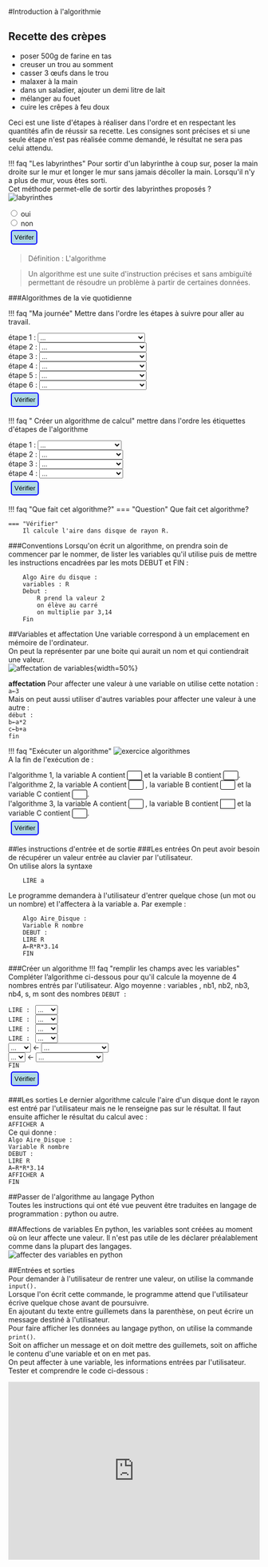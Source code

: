 #Introduction à l'algorithmie

## Recette des crèpes

- poser 500g de farine en tas  
- creuser un trou au somment  
- casser 3 œufs dans le trou  
- malaxer à la main  
- dans un saladier, ajouter un demi litre de lait  
- mélanger au fouet  
- cuire les crêpes à feu doux  

Ceci est une liste d'étapes à réaliser dans l'ordre et en respectant les quantités afin de réussir sa recette.
Les consignes sont précises et si une seule étape n'est pas réalisée comme demandé, le résultat ne sera pas celui attendu.

!!! faq "Les labyrinthes"
	Pour sortir d'un labyrinthe à coup sur, poser la main droite sur le mur et longer le mur sans jamais décoller la main. Lorsqu'il n'y a plus de mur, vous êtes sorti.  
	Cet méthode permet-elle de sortir des labyrinthes proposés ?  
	![labyrinthes](img/labyrinthes.png)  
	<div><form id="test">
	    <label><input type="radio" name="test" value="oui"> oui</label><br>
	    <label><input type="radio" name="test" value="non"> non</label><br>
	    <input  type="button" style="margin:5px; padding:5px;  background-color : lightblue; border : solid 2px blue; border-radius : 5px;" onclick="reactionQCU1()" value="Vérifer"> 
	    <input id="bouAffQCU1" type="button" onclick="AfficheQCU1()" value="Correction" style="display:none;"><br>
	</form></div>
        <div id="messageQCU1"></div>
        <div id="correctionQCU1" style="display:none;"> <p> Cette méthode peut être longue dans le cas du 2eme labyrinthe notamment mais elle est fiable à 100% ! !</p></div>

>Définition : L'algorithme

>Un algorithme est une suite d'instruction précises et sans ambiguïté permettant de résoudre un problème à partir de certaines données.

###Algorithmes de la vie quotidienne

!!! faq "Ma journée"
	Mettre dans l'ordre les étapes à suivre pour aller au travail.  
	<div>
	<form name="f">
		étape 1 :
	    <select id="liste1">
	        <option value="nonChoix" selected> ... </option>
	        <option value="installer"> S'installer à son poste de travail </option>
	        <option value="sortir"> Sortir de sa voiture </option>
	        <option value="garer"> se garer</option>
	        <option value="lever"> Se lever </option>
	        <option value="monter"> Monter dans sa voiture</option>
	        <option value="rondpoint"> prendre la 3e sortie au rondpoint</option>
	    </select><br>
	    étape 2 :
	    <select id="liste2">
	        <option value="nonChoix" selected> ... </option>
	        <option value="installer"> S'installer à son poste de travail </option>
	        <option value="sortir"> Sortir de sa voiture </option>
	        <option value="garer"> se garer</option>
	        <option value="lever"> Se lever </option>
	        <option value="monter"> Monter dans sa voiture</option>
	        <option value="rondpoint"> prendre la 3e sortie au rondpoint</option>
	    </select><br>
		étape 3 :
		<select id="liste3">
	        <option value="nonChoix" selected> ... </option>
	        <option value="installer"> S'installer à son poste de travail </option>
	        <option value="sortir"> Sortir de sa voiture </option>
	        <option value="garer"> se garer</option>
	        <option value="lever"> Se lever </option>
	        <option value="monter"> Monter dans sa voiture</option>
	        <option value="rondpoint"> prendre la 3e sortie au rondpoint</option>
	    </select><br>
		étape 4 :
	    <select id="liste4">
	        <option value="nonChoix" selected> ... </option>
	        <option value="installer"> S'installer à son poste de travail </option>
	        <option value="sortir"> Sortir de sa voiture </option>
	        <option value="garer"> se garer</option>
	        <option value="lever"> Se lever </option>
	        <option value="monter"> Monter dans sa voiture</option>
	        <option value="rondpoint"> prendre la 3e sortie au rondpoint</option>
	    </select><br>
		étape 5 :
	    <select id="liste5">
	        <option value="nonChoix" selected> ... </option>
	        <option value="installer"> S'installer à son poste de travail </option>
	        <option value="sortir"> Sortir de sa voiture </option>
	        <option value="garer"> se garer</option>
	        <option value="lever"> Se lever </option>
	        <option value="monter"> Monter dans sa voiture</option>
	        <option value="rondpoint"> prendre la 3e sortie au rondpoint</option>
	    </select><br>
		étape 6 :
	    <select id="liste6">
	        <option value="nonChoix" selected> ... </option>
	        <option value="installer"> S'installer à son poste de travail </option>
	        <option value="sortir"> Sortir de sa voiture </option>
	        <option value="garer"> se garer</option>
	        <option value="lever"> Se lever </option>
	        <option value="monter"> Monter dans sa voiture</option>
	        <option value="rondpoint"> prendre la 3e sortie au rondpoint</option>
	    </select><br>
	        <input type='button' style="margin:5px; padding:5px;  background-color : lightblue; border : solid 2px blue; border-radius : 5px;" id="BoutonValider" onclick="reactionListe2()" value="Vérifier">
	        <input id="bouAffListe2" type="button" onclick="AfficheListe2()" value="Correction" style="display:none;"><br>
	</form></div>
    <div id="messageListe2"></div>
    <div id="correctionListe2" style="display:none;"> <p> Dans l'ordre, je me lève, je monte dans ma voiture je prends la 3e sortie au rond-point, je me gare je sors de ma voiture et le m'installe à mon poste de travail.</p></div>

!!! faq " Créer un algorithme de calcul"
	mettre dans l'ordre les étiquettes d'étapes de l'algorithme  
	<div>
	<form name="f2">
		étape 1 :
	    <select id="list1">
	        <option value="nonChoix" selected> ... </option>
	        <option value="multiplier"> Multiplier le tout par 3,14</option>
	        <option value="r2"> Prendre R=2 </option>
	        <option value="carre"> Mettre R au carré</option>
	        <option value="afficher"> Afficher le résultat</option>
	    </select><br>
	    étape 2 :
	    <select id="list2">
	        <option value="nonChoix" selected> ... </option>
	        <option value="multiplier"> Multiplier le tout par 3,14</option>
	        <option value="r2"> Prendre R=2 </option>
	        <option value="carre"> Mettre R au carré</option>
	        <option value="afficher"> Afficher le résultat</option>
	    </select><br>
		étape 3 :
	    <select id="list3">
	        <option value="nonChoix" selected> ... </option>
	        <option value="multiplier"> Multiplier le tout par 3,14</option>
	        <option value="r2"> Prendre R=2 </option>
	        <option value="carre"> Mettre R au carré</option>
	        <option value="afficher"> Afficher le résultat</option>
	    </select><br>
	    étape 4 :
	    <select id="list4">
	        <option value="nonChoix" selected> ... </option>
	        <option value="multiplier"> Multiplier le tout par 3,14</option>
	        <option value="r2"> Prendre R=2 </option>
	        <option value="carre"> Mettre R au carré</option>
	        <option value="afficher"> Afficher le résultat</option>
	    </select><br>
	        <input type='button' style="margin:5px; padding:5px;  background-color : lightblue; border : solid 2px blue; border-radius : 5px;" id="BoutonValider" onclick="reactionListe3()" value="Vérifier">
	        <input id="bouAffListe3" type="button" onclick="AfficheListe3()" value="Correction" style="display:none;"><br>
	</form></div>
    <div id="messageListe3"></div>
    <div id="correctionListe3" style="display:none;"> <p>Prendre R = 2 et le mattre au carré. Multiplier le tout par 3,14 puis aficher le résultat. </p></div>

!!! faq "Que fait cet algorithme?"
	=== "Question"
		Que fait cet algorithme?

	=== "Vérifier"
		Il calcule l'aire dans disque de rayon R.

###Conventions
Lorsqu'on écrit un algorithme, on prendra soin de commencer par le nommer, de lister les variables qu'il utilise puis de mettre les instructions encadrées par les mots DEBUT et FIN :   
```pseudocode
	Algo Aire du disque :
	variables : R
	Debut :
		R prend la valeur 2
		on élève au carré
		on multiplie par 3,14
	Fin
```

##Variables et affectation
Une variable correspond à un emplacement en mémoire de l'ordinateur.  
On peut la représenter par une boite qui aurait un nom et qui contiendrait une valeur.  
![affectation de variables](img/variable.png){width=50%}

**affectation**
Pour affecter une valeur à une variable on utilise cette notation :  
`a←3`  
Mais on peut aussi utiliser d'autres variables pour affecter une valeur à une autre :  
`début :`  
`b←a*2  `  
`c←b+a `   
`fin`    

!!! faq "Exécuter un algorithme"
	![exercice algorithmes](img/exos_algo.png)  
	A la fin de l'exécution de :
	<form>l'algorithme 1, la variable A contient
		<input style="border:  solid 1px; width:30px;border-radius:3px;" type="text" name="reponse" maxlenght="5" id="reponse41" autocomplete="off">
		 et la variable B contient 
		<input style="border:  solid 1px;width:30px;border-radius:3px;" type="text" name="reponse" maxlenght="5" id="reponse42" autocomplete="off">.<br>
		l'algorithme 2, la variable A contient 
		<input style="border:  solid 1px;width:30px;border-radius:3px;" type="text" name="reponse" maxlenght="5" id="reponse43" autocomplete="off">
		, la variable B contient 
		<input style="border:  solid 1px;width:30px;border-radius:3px;" type="text" name="reponse" maxlenght="5" id="reponse44" autocomplete="off">
		et la variable C contient 
		<input style="border:  solid 1px;width:30px;border-radius:3px;" type="text" name="reponse" maxlenght="5" id="reponse45" autocomplete="off">.<br>
		l'algorithme 3, la variable A contient 
		<input style="border:  solid 1px;width:30px;border-radius:3px;" type="text" name="reponse" maxlenght="5" id="reponse46" autocomplete="off">
		, la variable B contient 
		<input style="border:  solid 1px;width:30px;order-radius:3px;" type="text" name="reponse" maxlenght="5" id="reponse47" autocomplete="off">
		et la variable C contient 
		<input style="border:  solid 1px;width:30px;border-radius:3px;" type="text" name="reponse" maxlenght="15" id="reponse48" autocomplete="off">.<br>
		<input type='button' style="margin:5px; padding:5px;  background-color : lightblue; border : solid 2px blue; border-radius : 5px;" id="BoutonValider" onclick="reactionText4()" value="Vérifier">
	    <input id="bouAffText4" type="button" onclick="AfficheText4()" value="Correction" style="display:none;"><br>
	</form>
    <div id="messageText4"></div>
    <div id="correctionText4" style="display:none;"> <p> L'algorithme 1, la variable A contient 3 et la variable B contient 4.
	l'algorithme 2, la variable A contient 2, la variable B contient 3 et la variable C contient 1.
	l'algorithme 3, la variable A contient 8, la variable B contient 11 et la variable C contient 7.</p></div>



##les instructions d'entrée et de sortie
###Les entrées
On peut avoir besoin de récupérer un valeur entrée au clavier par l'utilisateur.  
On utilise alors la syntaxe  
```pseudocode
	LIRE a
```
Le programme demandera à l'utilisateur d'entrer quelque chose (un mot ou un nombre) et l'affectera à la variable a.
Par exemple :
```pseudocode
	Algo Aire_Disque :
	Variable R nombre
	DEBUT :
	LIRE R
	A←R*R*3.14
	FIN
```

###Créer un algorithme
!!! faq "remplir les champs avec les variables"
	Compléter l’algorithme ci-dessous pour qu'il calcule la moyenne de 4 nombres entrés par l'utilisateur.
	Algo moyenne :
	variables , nb1, nb2, nb3, nb4, s, m sont des nombres
	`DEBUT :`
	<form>`LIRE : `
	<select id="lis1">
        <option value="nonChoix" selected> ... </option>
        <option value="nb1"> nb1 </option>
        <option value="nb2"> nb2 </option>
        <option value="nb3"> nb3 </option>
        <option value="nb4"> nb4 </option>
    </select><br>
	`LIRE : `
	<select id="lis2">
	   	<option value="nonChoix" selected> ... </option>
        <option value="nb1"> nb1 </option>
        <option value="nb2"> nb2 </option>
        <option value="nb3"> nb3 </option>
        <option value="nb4"> nb4 </option>
    </select><br>
	`LIRE : `
	<select id="lis3">
        <option value="nonChoix" selected> ... </option>
        <option value="nb1"> nb1 </option>
        <option value="nb2"> nb2 </option>
        <option value="nb3"> nb3 </option>
        <option value="nb4"> nb4 </option>
    </select><br>
	`LIRE : `
	<select id="lis4">
        <option value="nonChoix" selected> ... </option>
        <option value="nb1"> nb1 </option>
        <option value="nb2"> nb2 </option>
        <option value="nb3"> nb3 </option>
        <option value="nb4"> nb4 </option>
    </select><br>
    <select id="lis5">
        <option value="nonChoix" selected> ... </option>
        <option value="nb1"> nb1 </option>
        <option value="nb2"> nb2 </option>
        <option value="s"> s</option>
        <option value="m"> m </option>
    </select>
    <-
     <select id="lis6">
        <option value="nonChoix" selected> ... </option>
        <option value="somme"> nb1+nb2+nb3+nb4 </option>
        <option value="nb1/4"> nb1/4 </option>
        <option value="s/4"> s/4</option>
        <option value="m/4"> m/4 </option>
    </select><br>
    <select id="lis7">
        <option value="nonChoix" selected> ... </option>
        <option value="s"> s</option>
        <option value="m"> m </option>
    </select>
    <-
    <select id="lis8">
        <option value="nonChoix" selected> ... </option>
        <option value="somme"> nb1+nb2+nb3+nb4 </option>
        <option value="s/4"> s/4</option>
        <option value="m/4"> m/4 </option>
    </select><br> 
    `FIN`  
    <input type='button' style="margin:5px; padding:5px;  background-color : lightblue; border : solid 2px blue; border-radius : 5px;" id="BoutonValider" onclick="reactionListe5()" value="Vérifier">
        <input id="bouAffListe5" type="button" onclick="AfficheListe5()" value="Correction" style="display:none;"><br>
	</form>
    <div id="messageListe5"></div>
    <div id="correctionListe5" style="display:none;"> <p>
    	DEBUT :<br>
		LIRE nb1<br>
		LIRE nb2<br>
		LIRE nb3<br>
		LIRE nb4<br>
		s←nb1+nb2+nb3+nb4<br>
		m←s/4</p></div>



###Les sorties
Le dernier algorithme calcule l'aire d'un disque dont le rayon est entré par l'utilisateur mais ne le renseigne pas sur le résultat.
Il faut ensuite afficher le résultat du calcul avec :  
`AFFICHER A`  
Ce qui donne :  
`Algo Aire_Disque :`  
`Variable R nombre`  
`DEBUT :`  
`LIRE R`  
`A←R*R*3.14`  
`AFFICHER A`  
`FIN`

##Passer de l'algorithme au langage Python  
Toutes les instructions qui ont été vue peuvent être traduites en langage de programmation : python ou autre.  

##Affections de variables
En python, les variables sont créées au moment où on leur affecte une valeur. Il n'est pas utile de les déclarer préalablement comme dans la plupart des langages.  
![affecter des variables en python](img/trad_affectation.png)  


##Entrées et sorties  
Pour demander à l'utilisateur de rentrer une valeur, on utilise la commande `input().`  
Lorsque l'on écrit cette commande, le programme attend que l'utilisateur écrive quelque chose avant de poursuivre.  
En ajoutant du texte entre guillemets dans la parenthèse, on peut écrire un message destiné à l'utilisateur.  
Pour faire afficher les données au langage python, on utilise la commande `print()`.  
Soit on afficher un message et on doit mettre des guillemets, soit on affiche le contenu d'une variable et on en met pas.  
On peut affecter à une variable, les informations entrées par l'utilisateur. Tester et comprendre le code ci-dessous :  


<iframe src="https://trinket.io/embed/python3/8409cc04bc" width="100%" height="356" frameborder="0" marginwidth="0" marginheight="0" allowfullscreen></iframe>



<!-------------------------javascript--------------------------------->
<script>
function reactionQCU1(){
	var style;
	var msg;
	var reponse = document.getElementById("test");
	var rep=reponse.elements["test"].value;
	if (rep=="oui"){msg='bonne réponse';
	style='style="color:green;"';
	}
	else {msg='mauvaise reponse';
	style='style="color:red;"';
	}
	document.getElementById("messageQCU1").innerHTML='<p '+style+'>'+msg+'</p>';
	document.getElementById("bouAffQCU1").style="margin:5px; padding:5px;  background-color : lightblue; border : solid 2px blue; border-radius : 5px;display:inline;";
}
/*affiche la réponse si on clique sur le bouton correction*/
function AfficheQCU1(){
	document.getElementById("correctionQCU1").style="display:block;";
}


function reactionListe2(){
	var msg;
	var style;
	var selectElmt1 = document.getElementById("liste1");
	var valeurselectionnee1 = selectElmt1.options[selectElmt1.selectedIndex].value;

	var selectElmt2 = document.getElementById("liste2");
	var valeurselectionnee2 = selectElmt2.options[selectElmt2.selectedIndex].value;

	var selectElmt3 = document.getElementById("liste3");
	var valeurselectionnee3 = selectElmt3.options[selectElmt3.selectedIndex].value;

	var selectElmt4 = document.getElementById("liste4");
	var valeurselectionnee4 = selectElmt4.options[selectElmt4.selectedIndex].value;

	var selectElmt5 = document.getElementById("liste5");
	var valeurselectionnee5 = selectElmt5.options[selectElmt5.selectedIndex].value;

	var selectElmt6 = document.getElementById("liste6");
	var valeurselectionnee6 = selectElmt6.options[selectElmt6.selectedIndex].value;

	if (valeurselectionnee1=="lever" && valeurselectionnee2=="monter" && valeurselectionnee3=="rondpoint" && valeurselectionnee4=="garer" && valeurselectionnee5=="sortir" && valeurselectionnee6=="installer"){
		msg='Bonne réponse';
		style='style="color:green;"';
	}
	else if (valeurselectionnee1=="lever" || valeurselectionnee2=="monter" || valeurselectionnee3=="rondpoint" || valeurselectionnee4=="garer" || valeurselectionnee5=="sortir" || valeurselectionnee6=="installer"){
		msg='Réponse partiellement correcte';
		style='style="color:orange;"';
	}
	else{msg='Mauvaise réponse';
		style='style="color:red;"';
	}
	document.getElementById("messageListe2").innerHTML='<p '+style+'>'+msg+'</p>';
	document.getElementById('bouAffListe2').style="margin:5px; padding:5px;  background-color : lightblue; border : solid 2px blue; border-radius : 5px;display:inline;";
}

/*affichage de la réponse*/
function AfficheListe2(){
	document.getElementById("correctionListe2").style="display:block;";
}

function reactionListe3(){
	var msg;
	var style;
	var selectElmt1 = document.getElementById("list1");
	var valeurselectionnee1 = selectElmt1.options[selectElmt1.selectedIndex].value;
	var selectElmt2 = document.getElementById("list2");
	var valeurselectionnee2 = selectElmt2.options[selectElmt2.selectedIndex].value;
	var selectElmt3 = document.getElementById("list3");
	var valeurselectionnee3 = selectElmt3.options[selectElmt3.selectedIndex].value;
	var selectElmt4 = document.getElementById("list4");
	var valeurselectionnee4 = selectElmt4.options[selectElmt4.selectedIndex].value;
	if (valeurselectionnee1=="r2" && valeurselectionnee2=="carre" && valeurselectionnee3=="multiplier" && valeurselectionnee4=="afficher"){
		msg='Bonne réponse';
		style='style="color:green;"';
	}
	else if (valeurselectionnee1=="r2" || valeurselectionnee2=="carre" || valeurselectionnee3=="multiplier" || valeurselectionnee4=="afficher"){
		msg='Réponse partiellement correcte';
		style='style="color:orange;"';
	}
	else{msg='Mauvaise réponse';
		style='style="color:red;"';
	}
	document.getElementById("messageListe3").innerHTML='<p '+style+'>'+msg+'</p>';
	document.getElementById('bouAffListe3').style="margin:5px; padding:5px;  background-color : lightblue; border : solid 2px blue; border-radius : 5px;display:inline;";
}

/*affichage de la réponse*/
function AfficheListe3(){
	document.getElementById("correctionListe3").style="display:block;";
}

function reactionText4(){
	var msg;
	var style;
	var reponse41=document.getElementById("reponse41");
	var reponse42=document.getElementById("reponse42");
	var reponse43=document.getElementById("reponse43");
	var reponse44=document.getElementById("reponse44");
	var reponse45=document.getElementById("reponse45");
	var reponse46=document.getElementById("reponse46");
	var reponse47=document.getElementById("reponse47");
	var reponse48=document.getElementById("reponse48");
	if (reponse41.value =='3' && reponse42.value =='4' && reponse43.value =='2' && reponse44.value =='3' && reponse45.value =='1' && reponse46.value =='8' && reponse47.value =='11' && reponse48.value =='7'){
		msg='bravo';
		style='style="color:green;"';
		}
	else if (reponse41.value ==='3' || reponse42.value ==='4' || reponse43.value ==='2' || reponse44.value ==='3' || reponse45.value ==='1' || reponse46.value ==='8' || reponse47.value ==='11' || reponse48.value ==='7'){
			msg='Réponse partiellement correcte!';
			style='style="color:orange;"';
		}
	else{msg='non, essaye encore';
		style='style="color:red;"';
	}
	document.getElementById("messageText4").innerHTML='<p '+style+'>'+msg+'</p>';
	document.getElementById("bouAffText4").style="margin:5px; padding:5px;  background-color : lightblue; border : solid 2px blue; border-radius : 5px;display:inline;";
}

function AfficheText4(){
	document.getElementById("correctionText4").style="display:block;";
}

function reactionListe5(){
	var msg;
	var style;
	var selectElmt1 = document.getElementById("lis1");
	var valeurselectionnee1 = selectElmt1.options[selectElmt1.selectedIndex].value;

	var selectElmt2 = document.getElementById("lis2");
	var valeurselectionnee2 = selectElmt2.options[selectElmt2.selectedIndex].value;

	var selectElmt3 = document.getElementById("lis3");
	var valeurselectionnee3 = selectElmt3.options[selectElmt3.selectedIndex].value;

	var selectElmt4 = document.getElementById("lis4");
	var valeurselectionnee4 = selectElmt4.options[selectElmt4.selectedIndex].value;

	var selectElmt5 = document.getElementById("lis5");
	var valeurselectionnee5 = selectElmt5.options[selectElmt5.selectedIndex].value;

	var selectElmt6 = document.getElementById("lis6");
	var valeurselectionnee6 = selectElmt6.options[selectElmt6.selectedIndex].value;
	var selectElmt7 = document.getElementById("lis7");
	var valeurselectionnee7 = selectElmt7.options[selectElmt7.selectedIndex].value;
	var selectElmt8 = document.getElementById("lis8");
	var valeurselectionnee8 = selectElmt8.options[selectElmt8.selectedIndex].value;


	if (valeurselectionnee1=="nb1" && valeurselectionnee2=="nb2" && valeurselectionnee3=="nb3" && valeurselectionnee4=="nb4" && valeurselectionnee5=="s" && valeurselectionnee6=="somme" && valeurselectionnee7=="m" && valeurselectionnee8=="s/4"){
		msg='Bonne réponse';
		style='style="color:green;"';
	}
	else if (valeurselectionnee1=="nb1" || valeurselectionnee2=="nb2" || valeurselectionnee3=="nb3" || valeurselectionnee4=="nb4" || valeurselectionnee5=="s" || valeurselectionnee6=="somme" || valeurselectionnee7=="m" || valeurselectionnee8=="s/4"){
		msg='Réponse partiellement correcte';
		style='style="color:orange;"';
	}
	else{msg='Mauvaise réponse';
		style='style="color:red;"';
	}
	document.getElementById("messageListe5").innerHTML='<p '+style+'>'+msg+'</p>';
	document.getElementById('bouAffListe5').style="margin:5px; padding:5px;  background-color : lightblue; border : solid 2px blue; border-radius : 5px;display:inline;";
}

/*affichage de la réponse*/
function AfficheListe5(){
	document.getElementById("correctionListe5").style="display:block;";
}

</script>
